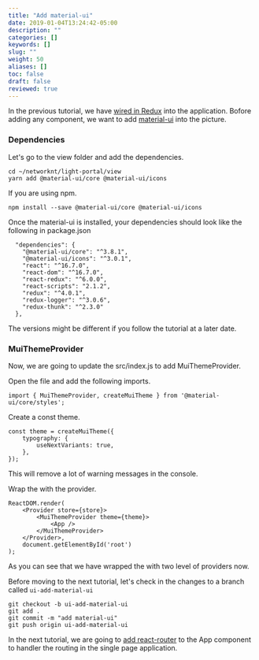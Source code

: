 ```yaml
---
title: "Add material-ui"
date: 2019-01-04T13:24:42-05:00
description: ""
categories: []
keywords: []
slug: ""
weight: 50
aliases: []
toc: false
draft: false
reviewed: true
---
```


In the previous tutorial, we have [wired in Redux][] into the application. Bofore adding any component, we want to add [material-ui][] into the picture. 

### Dependencies

Let's go to the view folder and add the dependencies. 

```
cd ~/networknt/light-portal/view
yarn add @material-ui/core @material-ui/icons
```

If you are using npm. 

```
npm install --save @material-ui/core @material-ui/icons
```

Once the material-ui is installed, your dependencies should look like the following in package.json

```
  "dependencies": {
    "@material-ui/core": "^3.8.1",
    "@material-ui/icons": "^3.0.1",
    "react": "^16.7.0",
    "react-dom": "^16.7.0",
    "react-redux": "^6.0.0",
    "react-scripts": "2.1.2",
    "redux": "^4.0.1",
    "redux-logger": "^3.0.6",
    "redux-thunk": "^2.3.0"
  },
```

The versions might be different if you follow the tutorial at a later date. 


### MuiThemeProvider

Now, we are going to update the src/index.js to add MuiThemeProvider. 

Open the file and add the following imports. 

```
import { MuiThemeProvider, createMuiTheme } from '@material-ui/core/styles';
```

Create a const theme.

```
const theme = createMuiTheme({
    typography: {
        useNextVariants: true,
    },
});
```

This will remove a lot of warning messages in the console. 


Wrap the <App /> with the provider. 

```
ReactDOM.render(
    <Provider store={store}>
        <MuiThemeProvider theme={theme}>
            <App />
        </MuiThemeProvider>
    </Provider>,
    document.getElementById('root')
);
```

As you can see that we have wrapped the <App /> with two level of providers now. 

Before moving to the next tutorial, let's check in the changes to a branch called `ui-add-material-ui`

```
git checkout -b ui-add-material-ui
git add .
git commit -m "add material-ui"
git push origin ui-add-material-ui
```

In the next tutorial, we are going to [add react-router][] to the App component to handler the routing in the single page application. 


[wired in Redux]: /tutorial/portal/view/wire-in-redux/
[material-ui]: https://material-ui.com/
[add react-router]: /tutorial/portal/view/add-react-router/


